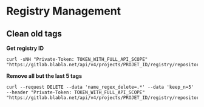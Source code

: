 # Registry Management

## Clean old tags

**Get registry ID**

    curl -sNH "Private-Token: TOKEN_WITH_FULL_API_SCOPE" "https://gitlab.blabla.net/api/v4/projects/PROJET_ID/registry/repositories"

**Remove all but the last 5 tags**

    curl --request DELETE --data 'name_regex_delete=.*' --data 'keep_n=5' --header "Private-Token: TOKEN_WITH_FULL_API_SCOPE" "https://gitlab.blabla.net/api/v4/projects/PROJET_ID/registry/repositories/REPO_ID/tags"

